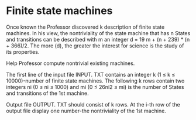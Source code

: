 # Finite state machines

Once known the Professor discovered k description of finite state machines. In his view, the nontriviality of the state machine that has n States and transitions can be described with m an integer d = 19 m + (n + 239) * (n + 366)/2. The more (d), the greater the interest for science is the study of its properties.

Help Professor compute nontrivial existing machines.

The first line of the input file INPUT. TXT contains an integer k (1 ≤ k ≤ 10000)-number of finite state machines. The following k rows contain two integers ni (0 ≤ ni ≤ 1000) and mi (0 ≤ 26ni2 ≤ mi) is the number of States and transitions of the 1st machine.

Output file OUTPUT. TXT should consist of k rows. At the i-th row of the output file display one number-the nontriviality of the 1st machine.
